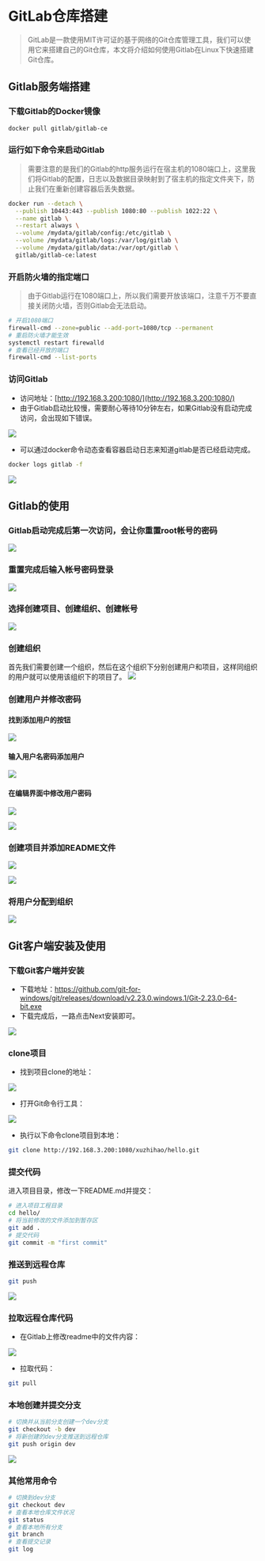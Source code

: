 # GitLab仓库搭建

> GitLab是一款使用MIT许可证的基于网络的Git仓库管理工具，我们可以使用它来搭建自己的Git仓库，本文将介绍如何使用Gitlab在Linux下快速搭建Git仓库。


## Gitlab服务端搭建

### 下载Gitlab的Docker镜像

```bash
docker pull gitlab/gitlab-ce
```

### 运行如下命令来启动Gitlab

> 需要注意的是我们的Gitlab的http服务运行在宿主机的1080端口上，这里我们将Gitlab的配置，日志以及数据目录映射到了宿主机的指定文件夹下，防止我们在重新创建容器后丢失数据。

```bash
docker run --detach \
  --publish 10443:443 --publish 1080:80 --publish 1022:22 \
  --name gitlab \
  --restart always \
  --volume /mydata/gitlab/config:/etc/gitlab \
  --volume /mydata/gitlab/logs:/var/log/gitlab \
  --volume /mydata/gitlab/data:/var/opt/gitlab \
  gitlab/gitlab-ce:latest
```

### 开启防火墙的指定端口

> 由于Gitlab运行在1080端口上，所以我们需要开放该端口，注意千万不要直接关闭防火墙，否则Gitlab会无法启动。

```bash
# 开启1080端口
firewall-cmd --zone=public --add-port=1080/tcp --permanent 
# 重启防火墙才能生效
systemctl restart firewalld
# 查看已经开放的端口
firewall-cmd --list-ports
```

### 访问Gitlab
- 访问地址：[http://192.168.3.200:1080/](http://192.168.3.200:1080/)
- 由于Gitlab启动比较慢，需要耐心等待10分钟左右，如果Gitlab没有启动完成访问，会出现如下错误。

![](../images/deploy/gitlab_screen_04.png)
- 可以通过docker命令动态查看容器启动日志来知道gitlab是否已经启动完成。
```bash
docker logs gitlab -f
```

![](../images/deploy/gitlab_screen_05.png)


## Gitlab的使用

### Gitlab启动完成后第一次访问，会让你重置root帐号的密码
![](../images/deploy/gitlab_screen_06.png)
### 重置完成后输入帐号密码登录
![](../images/deploy/gitlab_screen_07.png)
### 选择创建项目、创建组织、创建帐号
![](../images/deploy/gitlab_screen_08.png)
### 创建组织
首先我们需要创建一个组织，然后在这个组织下分别创建用户和项目，这样同组织的用户就可以使用该组织下的项目了。
![](../images/deploy/gitlab_screen_09.png)
### 创建用户并修改密码

#### 找到添加用户的按钮

![](../images/deploy/gitlab_screen_10.png)
#### 输入用户名密码添加用户
![](../images/deploy/gitlab_screen_11.png)
#### 在编辑界面中修改用户密码
![](../images/deploy/gitlab_screen_12.png)

![](../images/deploy/gitlab_screen_13.png)
### 创建项目并添加README文件
![](../images/deploy/gitlab_screen_14.png)

![](../images/deploy/gitlab_screen_15.png)
### 将用户分配到组织
![](../images/deploy/gitlab_screen_16.png)

## Git客户端安装及使用

### 下载Git客户端并安装

- 下载地址：https://github.com/git-for-windows/git/releases/download/v2.23.0.windows.1/Git-2.23.0-64-bit.exe
- 下载完成后，一路点击Next安装即可。

![](../images/deploy/gitlab_screen_01.png)

### clone项目

- 找到项目clone的地址：

![](../images/deploy/gitlab_screen_17.png)
- 打开Git命令行工具：
  
![](../images/deploy/gitlab_screen_18.png)
- 执行以下命令clone项目到本地：

```bash
git clone http://192.168.3.200:1080/xuzhihao/hello.git

```

### 提交代码

进入项目目录，修改一下README.md并提交：
```bash
# 进入项目工程目录
cd hello/
# 将当前修改的文件添加到暂存区
git add .
# 提交代码
git commit -m "first commit"
```

### 推送到远程仓库
```bash
git push
```
![](../images/deploy/gitlab_screen_19.png)

### 拉取远程仓库代码

- 在Gitlab上修改readme中的文件内容：

![](../images/deploy/gitlab_screen_20.png)
- 拉取代码：
 ```bash
git pull
```

### 本地创建并提交分支

```bash
# 切换并从当前分支创建一个dev分支
git checkout -b dev
# 将新创建的dev分支推送到远程仓库
git push origin dev
```
![](../images/deploy/gitlab_screen_21.png)

### 其他常用命令

```bash
# 切换到dev分支
git checkout dev
# 查看本地仓库文件状况
git status
# 查看本地所有分支
git branch
# 查看提交记录
git log
```